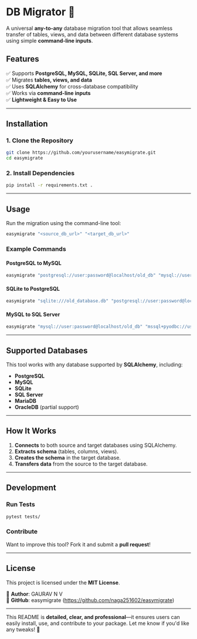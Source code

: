 # **DB Migrator** 🚀  
A universal **any-to-any** database migration tool that allows seamless transfer of tables, views, and data between different database systems using simple **command-line inputs**.  

## **Features**  
✅ Supports **PostgreSQL, MySQL, SQLite, SQL Server, and more**  
✅ Migrates **tables, views, and data**  
✅ Uses **SQLAlchemy** for cross-database compatibility  
✅ Works via **command-line inputs**  
✅ **Lightweight & Easy to Use**  

---

## **Installation**  
### **1. Clone the Repository**  
```sh
git clone https://github.com/yourusername/easymigrate.git
cd easymigrate
```

### **2. Install Dependencies**  
```sh
pip install -r requirements.txt .
```

---

## **Usage**  
Run the migration using the command-line tool:  
```sh
easymigrate "<source_db_url>" "<target_db_url>"
```
### **Example Commands**
#### **PostgreSQL to MySQL**
```sh
easymigrate "postgresql://user:password@localhost/old_db" "mysql://user:password@localhost/new_db"
```
#### **SQLite to PostgreSQL**
```sh
easymigrate "sqlite:///old_database.db" "postgresql://user:password@localhost/new_db"
```
#### **MySQL to SQL Server**
```sh
easymigrate "mysql://user:password@localhost/old_db" "mssql+pyodbc://user:password@server/new_db"
```

---

## **Supported Databases**  
This tool works with any database supported by **SQLAlchemy**, including:  
- **PostgreSQL**
- **MySQL**
- **SQLite**
- **SQL Server**
- **MariaDB**
- **OracleDB** (partial support)

---

## **How It Works**  
1. **Connects** to both source and target databases using SQLAlchemy.  
2. **Extracts schema** (tables, columns, views).  
3. **Creates the schema** in the target database.  
4. **Transfers data** from the source to the target database.  

---

## **Development**  
### **Run Tests**  
```sh
pytest tests/
```

### **Contribute**  
Want to improve this tool? Fork it and submit a **pull request**!  

---

## **License**  
This project is licensed under the **MIT License**.  

📌 **Author**: GAURAV N V  
📌 **GitHub**: easymigrate (https://github.com/naga251602/easymigrate)  

---

This README is **detailed, clear, and professional**—it ensures users can easily install, use, and contribute to your package. Let me know if you'd like any tweaks! 🚀